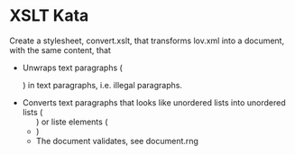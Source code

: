 # XSLT Kata

Create a stylesheet, convert.xslt, that transforms lov.xml into a document, with the same content, that 

- Unwraps text paragraphs (<p>) in text paragraphs, i.e. illegal paragraphs.
- Converts text paragraphs that looks like unordered lists into unordered lists (<ul>) or liste elements (<li>)
- The document validates, see document.rng
